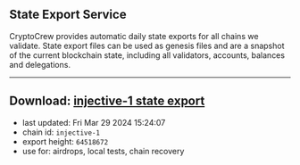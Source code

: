 ## State Export Service
CryptoCrew provides automatic daily state exports for all chains we validate. State export files can be used as genesis files and are a snapshot of the current blockchain state, including all validators, accounts, balances and delegations.

---
**Download: [injective-1 state export](https://dl-eu2.ccvalidators.com/SERVICE/injective/injective-1_export_64518672.json)**
---

- last updated: Fri Mar 29 2024 15:24:07
- chain id: `injective-1`
- export height: `64518672`
- use for: airdrops, local tests, chain recovery
